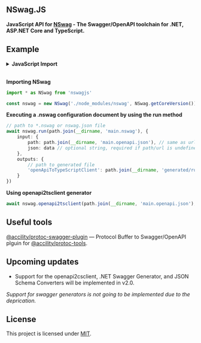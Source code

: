 ## NSwag.JS
<b>JavaScript API for [NSwag](https://github.com/RicoSuter/NSwag) - The Swagger/OpenAPI toolchain for .NET, ASP.NET Core and TypeScript.</b>

## Example

<details>
<summary><strong>JavaScript Import</strong></summary>

**Importing NSwag**
```typescript
const { NSwag } = require('nswagjs')

const nswag = new NSwag(NSwag.getCoreVersion())
```
</details><br>

**Importing NSwag**
```typescript
import * as NSwag from 'nswagjs'

const nswag = new NSwag('./node_modules/nswag', NSwag.getCoreVersion())
```

**Executing a .nswag configuration document by using the run method**
```typescript
// path to *.nswag or nswag.json file
await nswag.run(path.join(__dirname, 'main.nswag'), {
	input: {
		path: path.join(__dirname, 'main.openapi.json'), // same as url, can be undefined
		json: data // optional string, required if path/url is undefined
	},
	outputs: {
		// path to generated file
		'openApiToTypeScriptClient': path.join(__dirname, 'generated/run.test.ts')
	}
})
```

**Using openapi2tsclient generator**
```typescript
await nswag.openapi2tsclient(path.join(__dirname, 'main.openapi.json'), path.join(__dirname, 'generated/run.test.ts'))
```

## Useful tools

[@accility/protoc-swagger-plugin](https://www.npmjs.com/package/@accility/protoc-swagger-plugin) — Protocol Buffer to Swagger/OpenAPI plguin for [@accility/protoc-tools](https://www.npmjs.com/package/@accility/protoc-tools).

## Upcoming updates

 - Support for the openapi2csclient, .NET Swagger Generator, and JSON Schema Converters will be implemented in v2.0.

_Support for swagger generators is not going to be implemented due to the deprication._

## License
This project is licensed under [MIT](./LICENSE).